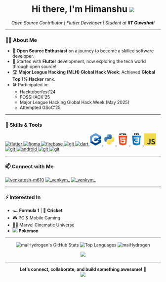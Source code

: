 <!-- Hi there, I'm Himanshu 👋 -->
<h1 align="center">Hi there, I'm Himanshu <img src="https://media.giphy.com/media/hvRJCLFzcasrR4ia7z/giphy.gif" height="30px"></h1>
<p align="center">
  <em>Open Source Contributor | Flutter Developer | Student at <b>IIT Guwahati</b></em>
</p>

---

### 🧑‍💻 About Me

- 🎯 **Open Source Enthusiast** on a journey to become a skilled software developer.
- 🚀 Started with **Flutter** development, now exploring the tech world through open source!
- 🏆 **Major League Hacking (MLH) Global Hack Week**: Achieved **Global Top 1% Hacker** rank.
- 🛠️ Participated in:
  - Hacktoberfest'24
  - FOSSHACK'25
  - Major League Hacking Global Hack Week (May 2025)
  - Attempted GSoC'25

---

### 💼 Skills & Tools

<p>
  <p align="left"> 
    <a href="https://flutter.dev" target="_blank" rel="noreferrer"> <img src="https://www.vectorlogo.zone/logos/flutterio/flutterio-icon.svg" alt="flutter" width="40" height="40"/> </a>
    <a href="https://www.figma.com/" target="_blank" rel="noreferrer"> <img src="https://www.vectorlogo.zone/logos/figma/figma-icon.svg" alt="figma" width="40" height="40"/> </a> 
    <a href="https://firebase.google.com/" target="_blank" rel="noreferrer"> <img src="https://www.vectorlogo.zone/logos/firebase/firebase-icon.svg" alt="firebase" width="40" height="40"/> </a>
    <a href="https://developer.android.com/studio" target="_blank" rel="noreferrer"> <img src="https://upload.vectorlogo.zone/logos/android_studio/images/ff189138-7a77-4565-85fe-ecf6b6cc9d73.svg" alt="git" width="40" height="40"/> </a>
    <a href="https://dart.dev" target="_blank" rel="noreferrer"> <img src="https://www.vectorlogo.zone/logos/dartlang/dartlang-icon.svg" alt="dart" width="40" height="40"/> </a>
    <a href="https://www.w3schools.com/cpp/" target="_blank" rel="noreferrer"> <img src="https://raw.githubusercontent.com/devicons/devicon/master/icons/cplusplus/cplusplus-original.svg" alt="cplusplus" width="40" height="40"/> </a> 
    <a href="https://www.python.org" target="_blank" rel="noreferrer"> <img src="https://raw.githubusercontent.com/devicons/devicon/master/icons/python/python-original.svg" alt="python" width="40" height="40"/> </a>
    <a href="https://www.w3.org/html/" target="_blank" rel="noreferrer"> <img src="https://raw.githubusercontent.com/devicons/devicon/master/icons/html5/html5-original-wordmark.svg" alt="html5" width="40" height="40"/> </a>
    <a href="https://www.w3schools.com/css/" target="_blank" rel="noreferrer"> <img src="https://raw.githubusercontent.com/devicons/devicon/master/icons/css3/css3-original-wordmark.svg" alt="css3" width="40" height="40"/> </a>
    <a href="https://developer.mozilla.org/en-US/docs/Web/JavaScript" target="_blank" rel="noreferrer"> <img src="https://raw.githubusercontent.com/devicons/devicon/master/icons/javascript/javascript-original.svg" alt="javascript" width="40" height="40"/> </a>
    <a href="https://git-scm.com/" target="_blank" rel="noreferrer"> <img src="https://www.vectorlogo.zone/logos/git-scm/git-scm-icon.svg" alt="git" width="40" height="40"/> </a> 
    <a href="https://developer.android.com" target="_blank" rel="noreferrer"> <img src="https://www.vectorlogo.zone/logos/android/android-ar21~bgwhite.svg" alt="android" width="80" height="40"/> </a>
    <a href="https://www.mongodb.com/cloud/atlas/" target="_blank" rel="noreferrer"> <img src="https://www.vectorlogo.zone/logos/mongodb/mongodb-ar21~bgwhite.svg" alt="git" width="80" height="40"/> </a> 
    <a href="https://nodejs.org/" target="_blank" rel="noreferrer"> <img src="https://www.vectorlogo.zone/logos/nodejs/nodejs-ar21~bgwhite.svg" alt="git" width="80" height="40"/> </a> 
  </p>
  
---

### 📫 Connect with Me

<p>
 <a href="https://www.linkedin.com/in/himanshu-rajput-02980429a" target="blank"><img align="center" src="https://raw.githubusercontent.com/rahuldkjain/github-profile-readme-generator/master/src/images/icons/Social/linked-in-alt.svg" alt="venkatesh-m610" height="30" width="40" /></a>
 <a href="https://www.instagram.com/maihydrogen" target="blank"><img align="center" src="https://raw.githubusercontent.com/rahuldkjain/github-profile-readme-generator/master/src/images/icons/Social/instagram.svg" alt="_venkym_" height="30" width="40" /></a>
 <a href="https://discord.com/users/maiHydrogen" target="blank"><img align="center" src="https://raw.githubusercontent.com/rahuldkjain/github-profile-readme-generator/master/src/images/icons/Social/discord.svg" alt="_venkym_" height="30" width="40" /></a>
</p>

---

### ⚡ Interested In

- 🏎️ **Formula 1** | 🏏 **Cricket** 
- 🎮 PC & Mobile Gaming
- 🦸‍♂️ Marvel Cinematic Universe
- <img src="https://github.com/user-attachments/assets/daceae34-cb71-4f76-a68f-6578a61ecff4" width="20" /> **Pokémon**


---

<p align="center">
  <img hieght=150em src="https://github-readme-stats.vercel.app/api?username=maiHydrogen&show_icons=true&theme=swift" alt="maiHydrogen's GitHub Stats" />
  <img hieght=150em src="https://github-readme-stats.vercel.app/api/top-langs/?username=maiHydrogen&layout=compact&theme=swift" alt="Top Languages"/>
  <img hieght=150em src="https://github-readme-streak-stats.herokuapp.com/?user=maiHydrogen&" alt="maiHydrogen" /> </p>
<div align="center">
  <img src="https://github-profile-trophy.vercel.app/?username=maiHydrogen&theme=darkhub&no-frame=true&row=1"/>
</div>

  
---

<div align="center">
  <b>Let’s connect, collaborate, and build something awesome! 🚀 </b>
</div>
<div align="center">
  <img src="https://komarev.com/ghpvc/?username=maiHydrogen&color=brightgreen&style=flat-square&label=Profile+Views"/>
</div>


<!--
**maiHydrogen/maiHydrogen** is a ✨ _special_ ✨ repository because its `README.md` (this file) appears on your GitHub profile.

Here are some ideas to get you started:

- 🔭 I’m currently working on ...
- 🌱 I’m currently learning ...
- 👯 I’m looking to collaborate on ...
- 🤔 I’m looking for help with ...
- 💬 Ask me about ...
- 📫 How to reach me: ...
- 😄 Pronouns: ...
- ⚡ Fun fact: ...
-->
